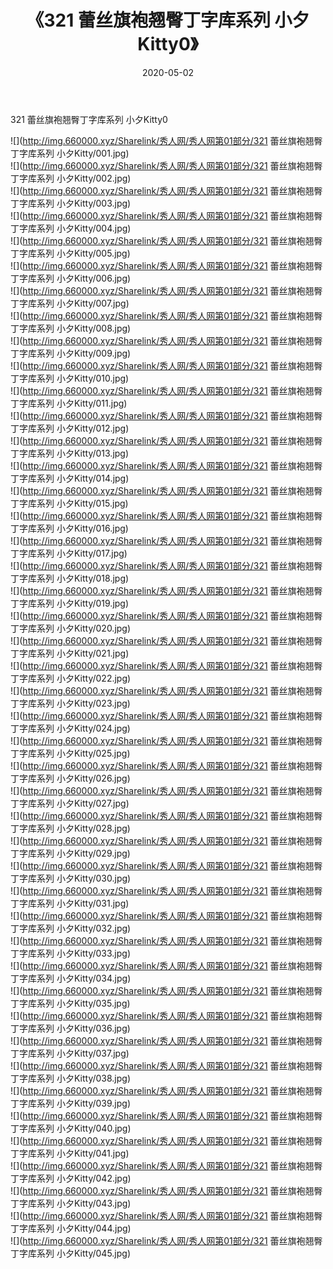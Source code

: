 ﻿---
layout: post
title:  《321 蕾丝旗袍翘臀丁字库系列 小夕Kitty0》
date:   2020-05-02
img: http://img.660000.xyz/Sharelink/秀人网/秀人网第01部分/321 蕾丝旗袍翘臀丁字库系列 小夕Kitty0/000.jpg
categories: [美女, 清纯, 唯美]
---

321 蕾丝旗袍翘臀丁字库系列 小夕Kitty0

  ![](http://img.660000.xyz/Sharelink/秀人网/秀人网第01部分/321 蕾丝旗袍翘臀丁字库系列 小夕Kitty/001.jpg) <br> ![](http://img.660000.xyz/Sharelink/秀人网/秀人网第01部分/321 蕾丝旗袍翘臀丁字库系列 小夕Kitty/002.jpg) <br> ![](http://img.660000.xyz/Sharelink/秀人网/秀人网第01部分/321 蕾丝旗袍翘臀丁字库系列 小夕Kitty/003.jpg) <br> ![](http://img.660000.xyz/Sharelink/秀人网/秀人网第01部分/321 蕾丝旗袍翘臀丁字库系列 小夕Kitty/004.jpg) <br> ![](http://img.660000.xyz/Sharelink/秀人网/秀人网第01部分/321 蕾丝旗袍翘臀丁字库系列 小夕Kitty/005.jpg) <br> ![](http://img.660000.xyz/Sharelink/秀人网/秀人网第01部分/321 蕾丝旗袍翘臀丁字库系列 小夕Kitty/006.jpg) <br> ![](http://img.660000.xyz/Sharelink/秀人网/秀人网第01部分/321 蕾丝旗袍翘臀丁字库系列 小夕Kitty/007.jpg) <br> ![](http://img.660000.xyz/Sharelink/秀人网/秀人网第01部分/321 蕾丝旗袍翘臀丁字库系列 小夕Kitty/008.jpg) <br> ![](http://img.660000.xyz/Sharelink/秀人网/秀人网第01部分/321 蕾丝旗袍翘臀丁字库系列 小夕Kitty/009.jpg) <br> ![](http://img.660000.xyz/Sharelink/秀人网/秀人网第01部分/321 蕾丝旗袍翘臀丁字库系列 小夕Kitty/010.jpg) <br> ![](http://img.660000.xyz/Sharelink/秀人网/秀人网第01部分/321 蕾丝旗袍翘臀丁字库系列 小夕Kitty/011.jpg) <br> ![](http://img.660000.xyz/Sharelink/秀人网/秀人网第01部分/321 蕾丝旗袍翘臀丁字库系列 小夕Kitty/012.jpg) <br> ![](http://img.660000.xyz/Sharelink/秀人网/秀人网第01部分/321 蕾丝旗袍翘臀丁字库系列 小夕Kitty/013.jpg) <br> ![](http://img.660000.xyz/Sharelink/秀人网/秀人网第01部分/321 蕾丝旗袍翘臀丁字库系列 小夕Kitty/014.jpg) <br> ![](http://img.660000.xyz/Sharelink/秀人网/秀人网第01部分/321 蕾丝旗袍翘臀丁字库系列 小夕Kitty/015.jpg) <br> ![](http://img.660000.xyz/Sharelink/秀人网/秀人网第01部分/321 蕾丝旗袍翘臀丁字库系列 小夕Kitty/016.jpg) <br> ![](http://img.660000.xyz/Sharelink/秀人网/秀人网第01部分/321 蕾丝旗袍翘臀丁字库系列 小夕Kitty/017.jpg) <br> ![](http://img.660000.xyz/Sharelink/秀人网/秀人网第01部分/321 蕾丝旗袍翘臀丁字库系列 小夕Kitty/018.jpg) <br> ![](http://img.660000.xyz/Sharelink/秀人网/秀人网第01部分/321 蕾丝旗袍翘臀丁字库系列 小夕Kitty/019.jpg) <br> ![](http://img.660000.xyz/Sharelink/秀人网/秀人网第01部分/321 蕾丝旗袍翘臀丁字库系列 小夕Kitty/020.jpg) <br> ![](http://img.660000.xyz/Sharelink/秀人网/秀人网第01部分/321 蕾丝旗袍翘臀丁字库系列 小夕Kitty/021.jpg) <br> ![](http://img.660000.xyz/Sharelink/秀人网/秀人网第01部分/321 蕾丝旗袍翘臀丁字库系列 小夕Kitty/022.jpg) <br> ![](http://img.660000.xyz/Sharelink/秀人网/秀人网第01部分/321 蕾丝旗袍翘臀丁字库系列 小夕Kitty/023.jpg) <br> ![](http://img.660000.xyz/Sharelink/秀人网/秀人网第01部分/321 蕾丝旗袍翘臀丁字库系列 小夕Kitty/024.jpg) <br> ![](http://img.660000.xyz/Sharelink/秀人网/秀人网第01部分/321 蕾丝旗袍翘臀丁字库系列 小夕Kitty/025.jpg) <br> ![](http://img.660000.xyz/Sharelink/秀人网/秀人网第01部分/321 蕾丝旗袍翘臀丁字库系列 小夕Kitty/026.jpg) <br> ![](http://img.660000.xyz/Sharelink/秀人网/秀人网第01部分/321 蕾丝旗袍翘臀丁字库系列 小夕Kitty/027.jpg) <br> ![](http://img.660000.xyz/Sharelink/秀人网/秀人网第01部分/321 蕾丝旗袍翘臀丁字库系列 小夕Kitty/028.jpg) <br> ![](http://img.660000.xyz/Sharelink/秀人网/秀人网第01部分/321 蕾丝旗袍翘臀丁字库系列 小夕Kitty/029.jpg) <br> ![](http://img.660000.xyz/Sharelink/秀人网/秀人网第01部分/321 蕾丝旗袍翘臀丁字库系列 小夕Kitty/030.jpg) <br> ![](http://img.660000.xyz/Sharelink/秀人网/秀人网第01部分/321 蕾丝旗袍翘臀丁字库系列 小夕Kitty/031.jpg) <br> ![](http://img.660000.xyz/Sharelink/秀人网/秀人网第01部分/321 蕾丝旗袍翘臀丁字库系列 小夕Kitty/032.jpg) <br> ![](http://img.660000.xyz/Sharelink/秀人网/秀人网第01部分/321 蕾丝旗袍翘臀丁字库系列 小夕Kitty/033.jpg) <br> ![](http://img.660000.xyz/Sharelink/秀人网/秀人网第01部分/321 蕾丝旗袍翘臀丁字库系列 小夕Kitty/034.jpg) <br> ![](http://img.660000.xyz/Sharelink/秀人网/秀人网第01部分/321 蕾丝旗袍翘臀丁字库系列 小夕Kitty/035.jpg) <br> ![](http://img.660000.xyz/Sharelink/秀人网/秀人网第01部分/321 蕾丝旗袍翘臀丁字库系列 小夕Kitty/036.jpg) <br> ![](http://img.660000.xyz/Sharelink/秀人网/秀人网第01部分/321 蕾丝旗袍翘臀丁字库系列 小夕Kitty/037.jpg) <br> ![](http://img.660000.xyz/Sharelink/秀人网/秀人网第01部分/321 蕾丝旗袍翘臀丁字库系列 小夕Kitty/038.jpg) <br> ![](http://img.660000.xyz/Sharelink/秀人网/秀人网第01部分/321 蕾丝旗袍翘臀丁字库系列 小夕Kitty/039.jpg) <br> ![](http://img.660000.xyz/Sharelink/秀人网/秀人网第01部分/321 蕾丝旗袍翘臀丁字库系列 小夕Kitty/040.jpg) <br> ![](http://img.660000.xyz/Sharelink/秀人网/秀人网第01部分/321 蕾丝旗袍翘臀丁字库系列 小夕Kitty/041.jpg) <br> ![](http://img.660000.xyz/Sharelink/秀人网/秀人网第01部分/321 蕾丝旗袍翘臀丁字库系列 小夕Kitty/042.jpg) <br> ![](http://img.660000.xyz/Sharelink/秀人网/秀人网第01部分/321 蕾丝旗袍翘臀丁字库系列 小夕Kitty/043.jpg) <br> ![](http://img.660000.xyz/Sharelink/秀人网/秀人网第01部分/321 蕾丝旗袍翘臀丁字库系列 小夕Kitty/044.jpg) <br> ![](http://img.660000.xyz/Sharelink/秀人网/秀人网第01部分/321 蕾丝旗袍翘臀丁字库系列 小夕Kitty/045.jpg) <br>